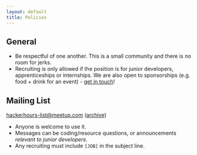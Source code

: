 ```yaml
---
layout: default
title: Policies
---
```


## General

* Be respectful of one another.  This is a small community and there is no room for jerks.
* Recruiting is only allowed if the position is for junior developers, apprenticeships or internships.  We are also open to sponsorships (e.g. food + drink for an event) - [get in touch](https://github.com/afeld/hackerhours.org/wiki/About#contact)!

## Mailing List

hackerhours-list@meetup.com ([archive](http://www.meetup.com/hackerhours/messages/archive/))

* Anyone is welcome to use it.
* Messages can be coding/resource questions, or announcements *relevant to junior developers*.
* Any recruiting must include `[JOB]` in the subject line.
